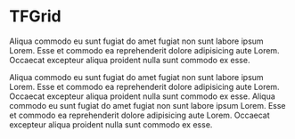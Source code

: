 # TFGrid

Aliqua commodo eu sunt fugiat do amet fugiat non sunt labore ipsum Lorem. Esse et commodo ea reprehenderit dolore adipisicing aute Lorem. Occaecat excepteur aliqua proident nulla sunt commodo ex esse.

Aliqua commodo eu sunt fugiat do amet fugiat non sunt labore ipsum Lorem. Esse et commodo ea reprehenderit dolore adipisicing aute Lorem. Occaecat excepteur aliqua proident nulla sunt commodo ex esse. Aliqua commodo eu sunt fugiat do amet fugiat non sunt labore ipsum Lorem. Esse et commodo ea reprehenderit dolore adipisicing aute Lorem. Occaecat excepteur aliqua proident nulla sunt commodo ex esse.
